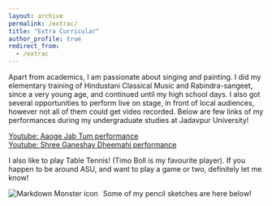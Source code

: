 ```yaml
---
layout: archive
permalink: /extrac/
title: "Extra Curricular"
author_profile: true
redirect_from: 
  - /extrac
---
```


Apart from academics, I am passionate about singing and painting. I did my elementary training of Hindustani Classical Music and Rabindra-sangeet, since a very young age, and continued until my high school days. I also got several opportunities to perform live on stage, in front of local audiences, however not all of them could get video recorded. Below are few links of my performances during my undergraduate studies at Jadavpur University!

<u><a href="https://www.youtube.com/watch?v=_fJtOZqibq4" rel="permalink"> Youtube: Aaoge Jab Tum performance</a></u>  
<u><a href="https://www.youtube.com/watch?v=rgapQ-iJ04I" rel="permalink"> Youtube: Shree Ganeshay Dheemahi performance</a></u>  

I also like to play Table Tennis! (Timo Boll is my favourite player). If you happen to be around ASU, and want to play a game or two, definitely let me know!

Some of my pencil sketches are here below!
<img alt="Markdown Monster icon"
     src="https://github.com/percyjackson9/percyjackson9.github.io/tree/master/images/bio-photo.png"
     style="float: left; margin-right: 10px;" />
